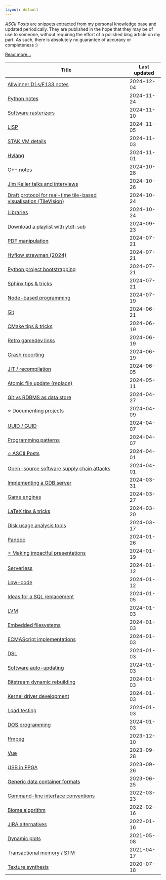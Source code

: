 ```yaml
---
layout: default
---
```


_ASCII Posts_ are snippets extracted from my personal knowledge base and updated periodically.
They are published in the hope that they may be of use to someone, without requiring the effort of a polished blog article on my part.
As such, there is absolutely no guarantee of accuracy or completeness :)

[Read more...](posts/ASCII-Posts.html)
                
|Title|Last updated|
|-----|------------|
|[Allwinner D1s/F133 notes](posts/Allwinner-D1s-F133-notes.html)|2024-12-04|
|[Python notes](posts/Python-notes.html)|2024-11-24|
|[Software rasterizers](posts/Software-rasterizers.html)|2024-11-10|
|[LISP](posts/LISP.html)|2024-11-05|
|[STAK VM details](posts/STAK-VM-details.html)|2024-11-03|
|[Hylang](posts/Hylang.html)|2024-11-01|
|[C++ notes](posts/C++-notes.html)|2024-10-28|
|[Jim Keller talks and interviews](posts/Jim-Keller-talks-and-interviews.html)|2024-10-26|
|[Draft protocol for real-time tile-based visualisation (TileVision)](posts/Draft-protocol-for-real-time-tile-based-visualisation-(TileVision).html)|2024-10-24|
|[Libraries](posts/Libraries.html)|2024-10-24|
|[Download a playlist with ytdl-sub](posts/Download-a-playlist-with-ytdl-sub.html)|2024-09-23|
|[PDF manipulation](posts/PDF-manipulation.html)|2024-07-21|
|[Hyflow strawman (2024)](posts/Hyflow-strawman-(2024).html)|2024-07-21|
|[Python project bootstrapping](posts/Python-project-bootstrapping.html)|2024-07-21|
|[Sphinx tips & tricks](posts/Sphinx-tips-&-tricks.html)|2024-07-21|
|[Node-based programming](posts/Node-based-programming.html)|2024-07-19|
|[Git](posts/Git.html)|2024-06-21|
|[CMake tips & tricks](posts/CMake-tips-&-tricks.html)|2024-06-19|
|[Retro gamedev links](posts/Retro-gamedev-links.html)|2024-06-19|
|[Crash reporting](posts/Crash-reporting.html)|2024-06-19|
|[JIT / recompilation](posts/JIT---recompilation.html)|2024-06-05|
|[Atomic file update (replace)](posts/Atomic-file-update-(replace).html)|2024-05-11|
|[Git vs RDBMS as data store](posts/Git-vs-RDBMS-as-data-store.html)|2024-04-27|
|[&#x2B50; Documenting projects](posts/Documenting-projects.html)|2024-04-09|
|[UUID / GUID](posts/UUID---GUID.html)|2024-04-07|
|[Programming patterns](posts/Programming-patterns.html)|2024-04-07|
|[&#x2B50; ASCII Posts](posts/ASCII-Posts.html)|2024-04-01|
|[Open-source software supply chain attacks](posts/Open-source-software-supply-chain-attacks.html)|2024-04-01|
|[Implementing a GDB server](posts/Implementing-a-GDB-server.html)|2024-03-31|
|[Game engines](posts/Game-engines.html)|2024-03-27|
|[LaTeX tips & tricks](posts/LaTeX-tips-&-tricks.html)|2024-03-20|
|[Disk usage analysis tools](posts/Disk-usage-analysis-tools.html)|2024-03-17|
|[Pandoc](posts/Pandoc.html)|2024-01-26|
|[&#x2B50; Making impactful presentations](posts/Making-impactful-presentations.html)|2024-01-19|
|[Serverless](posts/Serverless.html)|2024-01-12|
|[Low-code](posts/Low-code.html)|2024-01-12|
|[Ideas for a SQL replacement](posts/Ideas-for-a-SQL-replacement.html)|2024-01-05|
|[LVM](posts/LVM.html)|2024-01-03|
|[Embedded filesystems](posts/Embedded-filesystems.html)|2024-01-03|
|[ECMAScript implementations](posts/ECMAScript-implementations.html)|2024-01-03|
|[DSL](posts/DSL.html)|2024-01-03|
|[Software auto-updating](posts/Software-auto-updating.html)|2024-01-03|
|[Bitstream dynamic rebuilding](posts/Bitstream-dynamic-rebuilding.html)|2024-01-03|
|[Kernel driver development](posts/Kernel-driver-development.html)|2024-01-03|
|[Load testing](posts/Load-testing.html)|2024-01-03|
|[DOS programming](posts/DOS-programming.html)|2024-01-03|
|[ffmpeg](posts/ffmpeg.html)|2023-12-10|
|[Vue](posts/Vue.html)|2023-09-28|
|[USB in FPGA](posts/USB-in-FPGA.html)|2023-09-26|
|[Generic data container formats](posts/Generic-data-container-formats.html)|2023-06-25|
|[Command-line interface conventions](posts/Command-line-interface-conventions.html)|2022-03-23|
|[Biome algorithm](posts/Biome-algorithm.html)|2022-02-16|
|[JIRA alternatives](posts/JIRA-alternatives.html)|2022-01-16|
|[Dynamic plots](posts/Dynamic-plots.html)|2021-05-08|
|[Transactional memory / STM](posts/Transactional-memory---STM.html)|2021-04-17|
|[Texture synthesis](posts/Texture-synthesis.html)|2020-07-18|
